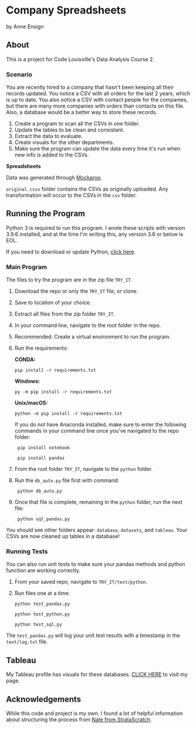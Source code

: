# Company Spreadsheets

by Anne Ensign

## About

This is a project for Code Louisville's Data Analysis Course 2.  

### Scenario

You are recently hired to a company that hasn't been keeping all their records updated. You notice a CSV with all orders for the last 2 years, which is up to date. You also notice a CSV with contact people for the companies, but there are many more companies with orders than contacts on this file. Also, a database would be a better way to store these records.

1. Create a program to scan all the CSVs in one folder.
2. Update the tables to be clean and consistant.
3. Extract the data to evaluate.
4. Create visuals for the other departments.
5. Make sure the program can update the data every time it's run when new info is added to the CSVs.

**Spreadsheets**

Data was generated through [Mockaroo](https://www.mockaroo.com).

`original_csvs` folder contains the CSVs as originally uploaded. Any transformation will occur to the CSVs in the `csv` folder.

## Running the Program

Python 3 is required to run this program. I wrote these scripts with version 3.9.6 installed, and at the time I'm writing this, any version 3.6 or below is EOL.

If you need to download or update Python, [click here](https://www.python.org).

### Main Program

The files to try the program are in the zip file `TRY_IT`.

1. Download the repo or only the `TRY_IT` file, or clone.
2. Save to location of your choice.
3. Extract all files from the zip folder `TRY_IT`.
4. In your command line, navigate to the root folder in the repo.
5. Recommended: Create a virtual environment to run the program.
6. Run the requirements:

     **CONDA:** 

     `pip install -r requirements.txt`

     **Windows:**

     `py -m pip install -r requirements.txt`

     **Unix/macOS:**

     `python -m pip install -r requirements.txt`

     If you do not have Anaconda installed, make sure to enter the following commands in your command line once you've navigated to the repo folder:
       
     	pip install notebook

     	pip install pandas
	
7. From the root folder `TRY_IT`, navigate to the `python` folder.
8. Run the `db_auto.py` file first with command:

		python db_auto.py

9. Once that file is complete, remaining in the `python` folder, run the next file:

		python sql_pandas.py

You should see other folders appear: `database`, `datasets`, and `tableau`. Your CSVs are now cleaned up tables in a database!

### Running Tests

You can also run unit tests to make sure your pandas methods and python function are working correctly.

1. From your saved repo, navigate to `TRY_IT/test/python`.
2. Run files one at a time:

	`python test_pandas.py`

	`python test_python.py`

     `python test_sql.py`

The `test_pandas.py` will log your unit test results with a timestamp in the `text/log.txt` file.

## Tableau

My Tableau profile has visuals for these databases. [CLICK HERE](https://public.tableau.com/app/profile/anne.ensign/viz/Company_16474575907250/Dashboard-2YearReview_1) to visit my page.

## Acknowledgements

While this code and project is my own, I found a lot of helpful information about structuring the process from [Nate from StrataScratch](https://github.com/Strata-Scratch/csv_to_db_automation).